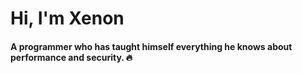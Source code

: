 <div>
  <h1>
    Hi, I'm Xenon
  </h1>
  <h4>
   A programmer who has taught himself everything he knows about performance and security. 🔥
  </h4>
</div>

